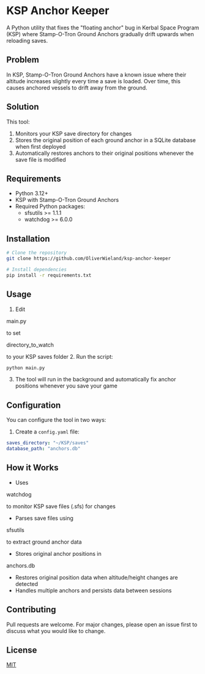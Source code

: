 # KSP Anchor Keeper

A Python utility that fixes the "floating anchor" bug in Kerbal Space Program (KSP) where Stamp-O-Tron Ground Anchors gradually drift upwards when reloading saves.

## Problem
In KSP, Stamp-O-Tron Ground Anchors have a known issue where their altitude increases slightly every time a save is loaded. Over time, this causes anchored vessels to drift away from the ground.

## Solution
This tool:
1. Monitors your KSP save directory for changes
2. Stores the original position of each ground anchor in a SQLite database when first deployed
3. Automatically restores anchors to their original positions whenever the save file is modified

## Requirements
- Python 3.12+
- KSP with Stamp-O-Tron Ground Anchors
- Required Python packages:
  - sfsutils >= 1.1.1
  - watchdog >= 6.0.0

## Installation
```bash
# Clone the repository
git clone https://github.com/OliverWieland/ksp-anchor-keeper

# Install dependencies
pip install -r requirements.txt
```

## Usage
1. Edit 

main.py

 to set 

directory_to_watch

 to your KSP saves folder
2. Run the script:
```bash
python main.py
```
3. The tool will run in the background and automatically fix anchor positions whenever you save your game

## Configuration

You can configure the tool in two ways:

1. Create a `config.yaml` file:
```yaml
saves_directory: "~/KSP/saves"
database_path: "anchors.db"
```

## How it Works
- Uses 

watchdog

 to monitor KSP save files (.sfs) for changes
- Parses save files using 

sfsutils

 to extract ground anchor data
- Stores original anchor positions in 

anchors.db


- Restores original position data when altitude/height changes are detected
- Handles multiple anchors and persists data between sessions

## Contributing
Pull requests are welcome. For major changes, please open an issue first to discuss what you would like to change.

## License
[MIT](https://choosealicense.com/licenses/mit/)